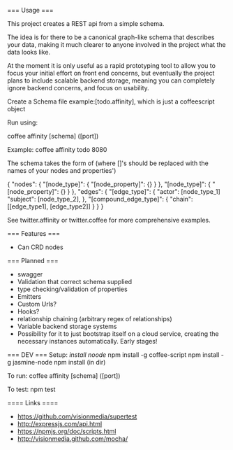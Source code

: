 === Usage ===

This project creates a REST api from a simple schema.

The idea is for there to be a canonical graph-like schema that describes your data, making it much clearer to anyone involved in the project what the data looks like.

At the moment it is only useful as a rapid prototyping tool to allow you to focus your initial effort on front end concerns, but eventually the project plans to include scalable backend storage, meaning you can completely ignore backend concerns, and focus on usability.

Create a Schema file example:[todo.affinity], which is just a coffeescript object

Run using:

coffee affinity [schema] ([port])

Example:
coffee affinity todo 8080

The schema takes the form of (where []'s should be replaced with the names of your nodes and properties')

{
    "nodes": {
        "[node_type]": {
            "[node_property]": {}
            }
        },
        "[node_type]": {
            "[node_property]": {}
        }
    },
    "edges": {
        "[edge_type]": {
        	"actor": [node_type_1]
        	"subject": [node_type_2],
        },
        "[compound_edge_type]": {
            "chain": [[edge_type1], [edge_type2]]
        }
    }
}

See twitter.affinity or twitter.coffee for more comprehensive examples.

=== Features ===
 * Can CRD nodes
 
=== Planned ===
 * swagger
 * Validation that correct schema supplied
 * type checking/validation of properties
 * Emitters
 * Custom Urls?
 * Hooks?
 * relationship chaining (arbitrary regex of relationships)
 * Variable backend storage systems
 * Possibility for it to just bootstrap itself on a cloud service, creating the necessary instances automatically.
Early stages!


=== DEV ===
Setup:
*install noode*
npm install -g coffee-script
npm install -g jasmine-node
npm install (in dir)

To run:
coffee affinity [schema] ([port])

To test:
npm test

==== Links ====
 * https://github.com/visionmedia/supertest
 * http://expressjs.com/api.html
 * https://npmjs.org/doc/scripts.html
 * http://visionmedia.github.com/mocha/